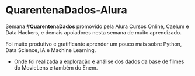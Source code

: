 # QuarentenaDados-Alura

Semana <b>#QuarentenaDados</b> promovido pela Alura Cursos Online, Caelum e Data Hackers, e demais apoiadores nesta semana de muito aprendizado.
 
Foi muito produtivo e gratificante aprender um pouco mais sobre Python, Data Science, IA e Machine Learning.

- Onde foi realizada a exploração e análise dos dados da base de filmes do MovieLens e também do Enem.
